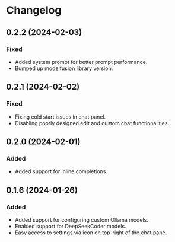 # Changelog

## 0.2.2 (2024-02-03)

### Fixed

- Added system prompt for better prompt performance.
- Bumped up modelfusion library version.

## 0.2.1 (2024-02-02)

### Fixed

- Fixing cold start issues in chat panel.
- Disabling poorly designed edit and custom chat functionalities.

## 0.2.0 (2024-02-01)

### Added

- Added support for inline completions.

## 0.1.6 (2024-01-26)

### Added

- Added support for configuring custom Ollama models.
- Enabled support for DeepSeekCoder models.
- Easy access to settings via icon on top-right of the chat pane.
